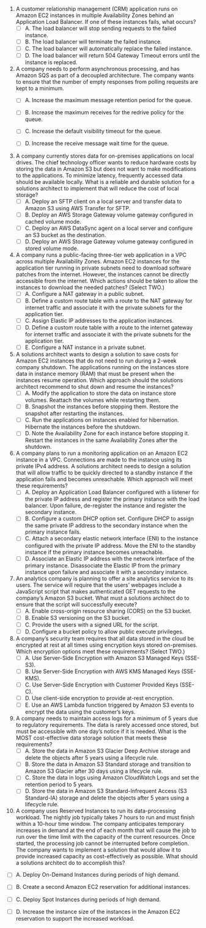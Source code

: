 1. A customer relationship management (CRM) application runs on Amazon EC2 instances in multiple Availability Zones behind an Application Load Balancer.
If one of these instances fails, what occurs?
   - [ ] A. The load balancer will stop sending requests to the failed instance.
   - [ ] B. The load balancer will terminate the failed instance.
   - [ ] C. The load balancer will automatically replace the failed instance.
   - [ ] D. The load balancer will return 504 Gateway Timeout errors until the instance is replaced.

2. A company needs to perform asynchronous processing, and has Amazon SQS as part of a decoupled architecture. The company wants to ensure that the number of empty responses from polling requests are kept to a minimum.
   - [ ] A. Increase the maximum message retention period for the queue.
   - [ ] B. Increase the maximum receives for the redrive policy for the queue.
   - [ ] C. Increase the default visibility timeout for the queue.
   - [ ] D. Increase the receive message wait time for the queue.


3. A company currently stores data for on-premises applications on local drives. The chief technology officer wants to reduce hardware costs by storing the data in Amazon S3 but does not want to make modifications to the applications. To minimize latency, frequently accessed data should be available locally.
What is a reliable and durable solution for a solutions architect to implement that will reduce the cost of local storage?
   - [ ] A. Deploy an SFTP client on a local server and transfer data to Amazon S3 using AWS Transfer for SFTP.
   - [ ] B. Deploy an AWS Storage Gateway volume gateway configured in cached volume mode.
   - [ ] C. Deploy an AWS DataSync agent on a local server and configure an S3 bucket as the destination.
   - [ ] D. Deploy an AWS Storage Gateway volume gateway configured in stored volume mode.

4. A company runs a public-facing three-tier web application in a VPC across multiple Availability Zones. Amazon EC2 instances for the application tier running in private subnets need to download software patches from the internet. However, the instances cannot be directly accessible from the internet.
Which actions should be taken to allow the instances to download the needed patches? (Select TWO.)
   - [ ] A. Configure a NAT gateway in a public subnet.
   - [ ] B. Define a custom route table with a route to the NAT gateway for internet traffic and associate it with the private subnets for the application tier.
   - [ ] C. Assign Elastic IP addresses to the application instances.
   - [ ] D. Define a custom route table with a route to the internet gateway for internet traffic and associate it with the private subnets for the application tier.
   - [ ] E. Configure a NAT instance in a private subnet.

5. A solutions architect wants to design a solution to save costs for Amazon EC2 instances that do not need to run during a 2-week company shutdown. The applications running on the instances store data in instance memory (RAM) that must be present when the instances resume operation.
Which approach should the solutions architect recommend to shut down and resume the instances?
   - [ ] A. Modify the application to store the data on instance store volumes. Reattach the volumes while restarting them.
   - [ ] B. Snapshot the instances before stopping them. Restore the snapshot after restarting the instances.
   - [ ] C. Run the applications on instances enabled for hibernation. Hibernate the instances before the shutdown.
   - [ ] D. Note the Availability Zone for each instance before stopping it. Restart the instances in the same Availability Zones after the shutdown.

6. A company plans to run a monitoring application on an Amazon EC2 instance in a VPC. Connections are made to the instance using its private IPv4 address. A solutions architect needs to design a solution that will allow traffic to be quickly directed to a standby instance if the application fails and becomes unreachable.
Which approach will meet these requirements?
   - [ ] A. Deploy an Application Load Balancer configured with a listener for the private IP address and register the primary instance with the load balancer. Upon failure, de-register the instance and register the secondary instance.
   - [ ] B. Configure a custom DHCP option set. Configure DHCP to assign the same private IP address to the secondary instance when the primary instance fails.
   - [ ] C. Attach a secondary elastic network interface (ENI) to the instance configured with the private IP address. Move the ENI to the standby instance if the primary instance becomes unreachable.
   - [ ] D. Associate an Elastic IP address with the network interface of the primary instance. Disassociate the Elastic IP from the primary instance upon failure and associate it with a secondary instance.

7. An analytics company is planning to offer a site analytics service to its users. The service will require that the users’ webpages include a JavaScript script that makes authenticated GET requests to the company’s Amazon S3 bucket.
What must a solutions architect do to ensure that the script will successfully execute?
   - [ ] A. Enable cross-origin resource sharing (CORS) on the S3 bucket.
   - [ ] B. Enable S3 versioning on the S3 bucket.
   - [ ] C. Provide the users with a signed URL for the script.
   - [ ] D. Configure a bucket policy to allow public execute privileges.

8. A company’s security team requires that all data stored in the cloud be encrypted at rest at all times using encryption keys stored on-premises.
Which encryption options meet these requirements? (Select TWO.)
   - [ ] A. Use Server-Side Encryption with Amazon S3 Managed Keys (SSE-S3). 
   - [ ] B. Use Server-Side Encryption with AWS KMS Managed Keys (SSE-KMS).
   - [ ] C. Use Server-Side Encryption with Customer Provided Keys (SSE-C).
   - [ ] D. Use client-side encryption to provide at-rest encryption.
   - [ ] E. Use an AWS Lambda function triggered by Amazon S3 events to encrypt the data using the customer’s keys.

9. A company needs to maintain access logs for a minimum of 5 years due to regulatory requirements. The data is rarely accessed once stored, but must be accessible with one day’s notice if it is needed.
What is the MOST cost-effective data storage solution that meets these requirements?
   - [ ] A. Store the data in Amazon S3 Glacier Deep Archive storage and delete the objects after 5 years using a lifecycle rule.
   - [ ] B. Store the data in Amazon S3 Standard storage and transition to Amazon S3 Glacier after 30 days using a lifecycle rule.
   - [ ] C. Store the data in logs using Amazon CloudWatch Logs and set the retention period to 5 years.
   - [ ] D. Store the data in Amazon S3 Standard-Infrequent Access (S3 Standard-IA) storage and delete the objects after 5 years using a lifecycle rule.

10. A company uses Reserved Instances to run its data-processing workload. The nightly job typically takes 7 hours to run and must finish within a 10-hour time window. The company anticipates temporary increases in demand at the end of each month that will cause the job to run over the time limit with the capacity of the current resources. Once started, the processing job cannot be interrupted before completion. The company wants to implement a solution that would allow it to provide increased capacity as cost-effectively as possible.
What should a solutions architect do to accomplish this?
   - [ ] A. Deploy On-Demand Instances during periods of high demand.
   - [ ] B. Create a second Amazon EC2 reservation for additional instances.
   - [ ] C. Deploy Spot Instances during periods of high demand.
   - [ ] D. Increase the instance size of the instances in the Amazon EC2 reservation to support the increased workload.

 